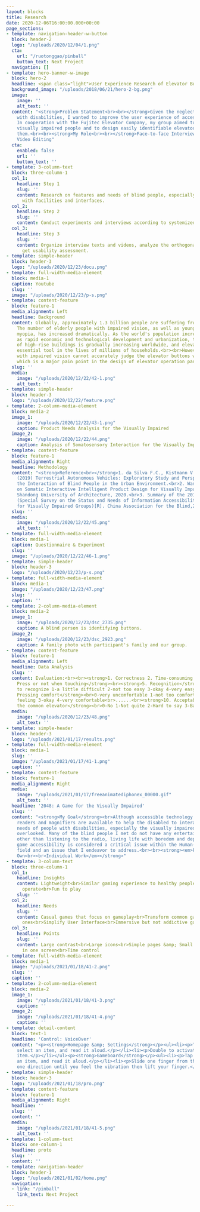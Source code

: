 ```yaml
---
layout: blocks
title: Research
date: 2020-12-06T16:00:00.000+00:00
page_sections:
- template: navigation-header-w-button
  block: header-2
  logo: "/uploads/2020/12/04/1.png"
  cta:
    url: "/ruotonggao/pinball"
    button_text: Next Project
  navigation: []
- template: hero-banner-w-image
  block: hero-2
  headline: <span class="light">User Experience Research of Elevator Buttons</span>
  background_image: "/uploads/2018/06/21/hero-2-bg.png"
  image:
    image: ''
    alt_text: ''
  content: "<strong>Problem Statement<br><br></strong>Given the neglect of people
    with disabilities, I wanted to improve the user experience of accessible facilities.
    In cooperation with the Fujitec Elevator Company, my group aimed to interview
    visually impaired people and to design easily identifiable elevator buttons for
    them.<br><br><strong>My Role<br><br></strong>Face-to-face Interview, Data Processing,
    Video Editing"
  cta:
    enabled: false
    url: ''
    button_text: ''
- template: 3-column-text
  block: three-column-1
  col_1:
    headline: Step 1
    slug: ''
    content: Research on features and needs of blind people, especially how they interact
      with facilities and interfaces.
  col_2:
    headline: Step 2
    slug: ''
    content: Conduct experiments and interviews according to systemized methodology.
  col_3:
    headline: Step 3
    slug: ''
    content: Organize interview texts and videos, analyze the orthogonal table to
      get usability assessment.
- template: simple-header
  block: header-3
  logo: "/uploads/2020/12/23/docu.png"
- template: full-width-media-element
  block: media-1
  caption: Youtube
  slug: ''
  image: "/uploads/2020/12/23/p-s.png"
- template: content-feature
  block: feature-1
  media_alignment: Left
  headline: Background
  content: Globally, approximately 1.3 billion people are suffering from vision impairment.
    The number of elderly people with impaired vision, as well as young people with
    myopia, has increased dramatically. As the world's population increases, as well
    as rapid economic and technological development and urbanization, the proportion
    of high-rise buildings is gradually increasing worldwide, and elevators are an
    essential tool in the lives of millions of households.<br><br>However, people
    with impaired vision cannot accurately judge the elevator buttons when using elevators,
    which is a major pain point in the design of elevator operation panels.
  slug: ''
  media:
    image: "/uploads/2020/12/22/42-1.png"
    alt_text: ''
- template: simple-header
  block: header-3
  logo: "/uploads/2020/12/22/feature.png"
- template: 2-column-media-element
  block: media-2
  image_1:
    image: "/uploads/2020/12/22/43-1.png"
    caption: Product Needs Analysis for the Visually Impaired
  image_2:
    image: "/uploads/2020/12/22/44.png"
    caption: Analysis of Somatosensory Interaction for the Visually Impaired
- template: content-feature
  block: feature-1
  media_alignment: Right
  headline: Methodology
  content: "<strong>Reference<br></strong>1. da Silva F.C., Kistmann V., Okimoto M.L.
    (2019) Terrestrial Autonomous Vehicles: Exploratory Study and Perspectives of
    the Interaction of Blind People in the Urban Environment.<br>2. Wang Z. Research
    on Somatic Interactive Intelligent Product Design for Visually Impaired People[D].
    Shandong University of Architecture, 2020.<br>3. Summary of the 2017 UNESCO Project
    (Special Survey on the Status and Needs of Information Accessibility Services
    for Visually Impaired Groups)[R]. China Association for the Blind,2019."
  slug: ''
  media:
    image: "/uploads/2020/12/22/45.png"
    alt_text: ''
- template: full-width-media-element
  block: media-1
  caption: Questionnaire & Experiment
  slug: ''
  image: "/uploads/2020/12/22/46-1.png"
- template: simple-header
  block: header-3
  logo: "/uploads/2020/12/23/p-s.png"
- template: full-width-media-element
  block: media-1
  image: "/uploads/2020/12/23/47.png"
  slug: ''
  caption: ''
- template: 2-column-media-element
  block: media-2
  image_1:
    image: "/uploads/2020/12/23/dsc_2735.png"
    caption: A blind person is identifying buttons.
  image_2:
    image: "/uploads/2020/12/23/dsc_2923.png"
    caption: A family photo with participant's family and our group.
- template: content-feature
  block: feature-1
  media_alignment: Left
  headline: Data Analysis
  slug: ''
  content: Evaluation:<br><br><strong>1. Correctness 2. Time-consuming 3. Finger used<br>4.
    Press or not when touching</strong><br><strong>5. Recognition</strong><br>0-difficult
    to recognize 1-a little difficult 2-not too easy 3-okay 4-very easy<br><strong>6.
    Pressing comfort</strong><br>0-very uncomfortable 1-not too comfortable 2-no special
    feeling 3-okay 4-very comfortable<br>......<br><strong>10. Acceptable to put in
    the common elevator</strong><br>0-No 1-Not quite 2-Hard to say 3-Barely 4-Yes
  media:
    image: "/uploads/2020/12/23/48.png"
    alt_text: ''
- template: simple-header
  block: header-3
  logo: "/uploads/2021/01/17/results.png"
- template: full-width-media-element
  block: media-1
  slug: ''
  image: "/uploads/2021/01/17/41-1.png"
  caption: ''
- template: content-feature
  block: feature-1
  media_alignment: Right
  media:
    image: "/uploads/2021/01/17/freeanimatediphonex_00000.gif"
    alt_text: ''
  headline: '2048: A Game for the Visually Impaired'
  slug: ''
  content: "<strong>My Goal</strong><br>Although accessible technology such as screen
    readers and magnifiers are available to help the disabled to interact, the entertainment
    needs of people with disabilities, especially the visually impaired, are often
    overlooked. Many of the blind people I met do not have any entertainment activities
    other than listening to the radio, living life with boredom and depression. Therefore,
    game accessibility is considered a critical issue within the Human-computer interaction
    field and an issue that I endeavor to address.<br><br><strong><em>Pursued on My
    Own<br><br>Individual Work</em></strong>"
- template: 3-column-text
  block: three-column-1
  col_1:
    headline: Insights
    content: Lightweight<br>Similar gaming experience to healthy people<br>Easy to
      operate<br>Fun to play
    slug: ''
  col_2:
    headline: Needs
    slug: ''
    content: Casual games that focus on gameplay<br>Transform common games into accessible
      ones<br>Simplify User Interface<br>Immersive but not addictive gaming experience
  col_3:
    headline: Points
    slug: ''
    content: Large contrast<br>Large icons<br>Simple pages &amp; Small operability<br>Constricted
      in one screen<br>Time control
- template: full-width-media-element
  block: media-1
  image: "/uploads/2021/01/18/41-2.png"
  slug: ''
  caption: ''
- template: 2-column-media-element
  block: media-2
  image_1:
    image: "/uploads/2021/01/18/41-3.png"
    caption: ''
  image_2:
    image: "/uploads/2021/01/18/41-4.png"
    caption: ''
- template: detail-content
  block: text-1
  headline: 'Control: VoiceOver'
  content: "<p><strong>Homepage &amp; Settings</strong></p><ul><li><p>Tap once to
    select an item, and read it aloud.</p></li><li><p>Double to activate the selected
    item.</p></li></ul><p><strong>Gameboard</strong></p><ul><li><p>Tap once to select
    an item, and read it aloud.</p></li><li><p>Slide one finger from the screen to
    one direction until you feel the vibration then lift your finger.</p></li></ul>"
- template: simple-header
  block: header-3
  logo: "/uploads/2021/01/18/pro.png"
- template: content-feature
  block: feature-1
  media_alignment: Right
  headline: ''
  slug: ''
  content: ''
  media:
    image: "/uploads/2021/01/18/41-5.png"
    alt_text: ''
- template: 1-column-text
  block: one-column-1
  headline: proto
  slug: ''
  content: ''
- template: navigation-header
  block: header-1
  logo: "/uploads/2021/01/02/home.png"
  navigation:
  - link: "/pinball"
    link_text: Next Project

---
```

